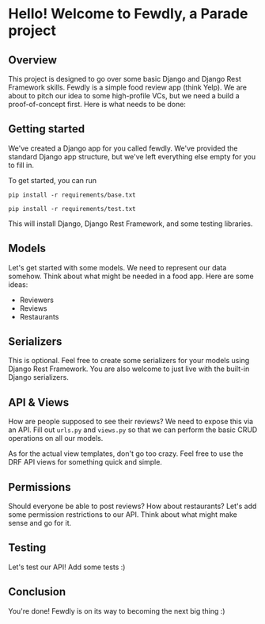 # Hello! Welcome to Fewdly, a Parade project

## Overview
This project is designed to go over some basic Django and Django Rest Framework skills.
Fewdly is a simple food review app (think Yelp). We are about to pitch our idea
to some high-profile VCs, but we need a build a proof-of-concept first.
Here is what needs to be done:

## Getting started
We've created a Django app for you called fewdly. We've provided the standard
Django app structure, but we've left everything else empty for you
to fill in.

To get started, you can run

`pip install -r requirements/base.txt`

`pip install -r requirements/test.txt`

This will install Django, Django Rest Framework, and some testing libraries.

## Models
Let's get started with some models. We need to represent our data somehow.
Think about what might be needed in a food app. Here are some ideas:
- Reviewers
- Reviews
- Restaurants

## Serializers
This is optional. Feel free to create some serializers for your models using Django Rest Framework.
You are also welcome to just live with the built-in Django serializers.

## API & Views
How are people supposed to see their reviews? We need to expose this via an API.
Fill out `urls.py` and `views.py` so that we can perform the basic CRUD
operations on all our models.

As for the actual view templates, don't go too crazy. Feel free to use the DRF
API views for something quick and simple.


## Permissions
Should everyone be able to post reviews? How about restaurants? Let's add
some permission restrictions to our API. Think about what might make sense
and go for it.

## Testing
Let's test our API! Add some tests :)

## Conclusion
You're done! Fewdly is on its way to becoming the next big thing :)

